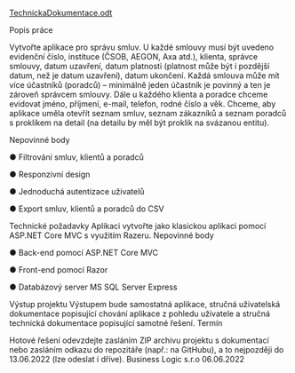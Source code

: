 [TechnickaDokumentace.odt](https://github.com/danilt2000/ManagementContract/files/8899112/TechnickaDokumentace.odt)

Popis práce

Vytvořte aplikace pro správu smluv. U každé smlouvy musí být uvedeno evidenční číslo,
instituce (ČSOB, AEGON, Axa atd.), klienta, správce smlouvy, datum uzavření, datum platnosti
(platnost může být i pozdější datum, než je datum uzavření), datum ukončení. Každá smlouva
může mít více účastníků (poradců) – minimálně jeden účastník je povinný a ten je zároveň
správcem smlouvy. Dále u každého klienta a poradce chceme evidovat jméno, příjmení, e-mail,
telefon, rodné číslo a věk. Chceme, aby aplikace uměla otevřít seznam smluv, seznam
zákazníků a seznam poradců s proklikem na detail (na detailu by měl být proklik na svázanou
entitu).

Nepovinné body

● Filtrování smluv, klientů a poradců

● Responzivní design

● Jednoduchá autentizace uživatelů

● Export smluv, klientů a poradců do CSV


Technické požadavky
Aplikaci vytvořte jako klasickou aplikaci pomocí ASP.NET Core MVC s využitím Razeru.
Nepovinné body

● Back-end pomocí ASP.NET Core MVC

● Front-end pomocí Razor

● Databázový server MS SQL Server Express

Výstup projektu
Výstupem bude samostatná aplikace, stručná uživatelská dokumentace popisující chování
aplikace z pohledu uživatele a stručná technická dokumentace popisující samotné řešení.
Termín

Hotové řešení odevzdejte zasláním ZIP archivu projektu s dokumentací nebo zasláním odkazu
do repozitáře (např.: na GitHubu), a to nejpozději do 13.06.2022 (lze odeslat i dříve).
Business Logic s.r.o
06.06.2022
